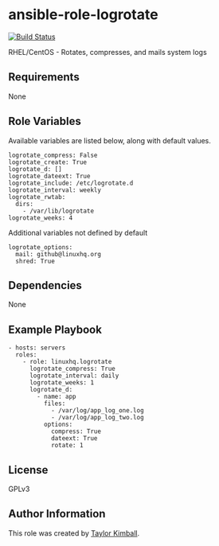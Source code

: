 # ansible-role-logrotate

[![Build Status](https://travis-ci.org/linuxhq/ansible-role-logrotate.svg?branch=master)](https://travis-ci.org/linuxhq/ansible-role-logrotate)

RHEL/CentOS - Rotates, compresses, and mails system logs

## Requirements

None

## Role Variables

Available variables are listed below, along with default values.

    logrotate_compress: False
    logrotate_create: True
    logrotate_d: []
    logrotate_dateext: True
    logrotate_include: /etc/logrotate.d
    logrotate_interval: weekly
    logrotate_rwtab:
      dirs:
        - /var/lib/logrotate
    logrotate_weeks: 4

Additional variables not defined by default

    logrotate_options:
      mail: github@linuxhq.org
      shred: True

## Dependencies

None

## Example Playbook

    - hosts: servers
      roles:
        - role: linuxhq.logrotate
          logrotate_compress: True
          logrotate_interval: daily
          logrotate_weeks: 1
          logrotate_d:
            - name: app
              files:
                - /var/log/app_log_one.log
                - /var/log/app_log_two.log
              options:
                compress: True
                dateext: True
                rotate: 1

## License

GPLv3

## Author Information

This role was created by [Taylor Kimball](http://www.linuxhq.org).
